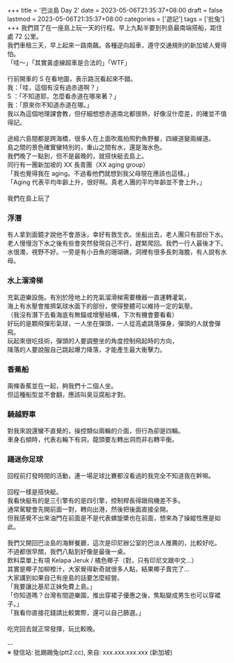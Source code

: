 +++
title = '巴淡島 Day 2'
date = 2023-05-06T21:35:37+08:00
draft = false
lastmod = 2023-05-06T21:35:37+08:00
categories = ['遊記']
tags = ['批兔']
+++
我們買了在一座島上玩一天的行程。早上九點半要到列島最南端搭船，距住處 72 公里。<br>
我們車租三天，早上起來一路南飆。各種逆向超車，遵守交通規則的新加坡人覺得怕。<br>
「哇～」「其實黃虛線超車是合法的」「WTF」<br>
<br>
行前開車的 S 在看地圖，表示路況看起來不錯。<br>
我：「哇，這個有沒有過赤道啊？」<br>
S ：「不知道耶，怎麼看赤道在哪來著？」<br>
我：「原來你不知道赤道在哪。」<br>
我以為這個地理課會教，但仔細想想赤道南北都很熱，好像沒什麼差，的確並不值得記。<br>
<br>
途經六島間都是跨海橋，很多人在上面吹風拍照釣魚野餐，四線道變兩線道。<br>
島之間的景色確實蠻特別的，重山之間有水，還是海水色。<br>
我們晚了一點到，但不是最晚的，就搭快艇去島上。<br>
同行有一團新加坡的 XX 長青團（XX aging group）<br>
「我也覺得我在 aging。不過看他們就想到我父母現在應該也這樣。」<br>
「Aging 代表平均年齡上升，很好啊。真老人團的平均年齡並不會上升。」<br>
<br>
我們在島上玩了<br>
### 浮潛 
有人拿到面鏡才說他不會游泳，幸好有救生衣。坐船出去，老人團只有部份下水。<br>
老人慢慢泡下水之後有些會突然發現自己不行，趕緊爬回。我們一行人最後才下。<br>
水很濁，視野不好。一旁是有小丑魚的珊瑚礁，洞裡有很多長刺海膽，有人說有水母。
### 水上溜滑梯 
充氣遊樂設施。有別於陸地上的充氣溜滑梯需要機器一直運轉灌氣，<br>
海上有水壓會推擠氣球水面下的部份，使得整體可以維持一定的氣壓。<br>
（我沒有潛下去看海底有無錨或增壓結構，下次有機會要看看）<br>
好玩的是顆飛彈形氣球，一人坐在彈頭，一人從高處跳落彈身，彈頭的人就會彈飛。<br>
玩起來很吃技術，彈頭的人要調整坐的角度控制飛起時的方向，<br>
降落的人要說服自己跳起爆力降落，才能產生最大衝擊力。<br>
### 香蕉船 
兩條香蕉並在一起，夠我們十二個人坐。<br>
但這種船型並不會翻，應該叫臭豆腐船才對。<br>
### 騎越野車 
對我來說還蠻不直覺的，操控類似兩輪的介面，但行為卻是四輪。<br>
車身右傾時，代表右輪下有洞，龍頭要左轉出洞而非右轉平衡。<br>
### 踼迷你足球 
回程前打發時間的活動，連一場足球比賽都沒看過的我完全不知道我在幹嘛。<br>
<br>
回程一樣是搭快艇。<br>
我看快艇有的是三引擎有的是四引擎，控制桿長得跟飛機差不多。<br>
通常駕駛會先開前面一對，轉向出港，然後把後面直接全開。<br>
但我感覺不出來油門在前面是不是代表螺旋槳也在前面，想來為了操縱性應是如此。<br>
<br>
我們又開回巴淡島的海鮮餐廳，這次是印尼辦公室的巴淡人推薦的，比較好吃。<br>
不過都很早關，我們八點到好像是最後一桌。<br>
飲料菜單上有項 Kelapa Jeruk / 橘色椰子（對，只有印尼文跟中文…）<br>
其實是椰子加柳橙汁，大家覺得新奇就很多人點，結果椰子賣完了…<br>
大家講到如果自己有座島的話要怎麼經營。<br>
「我要讓比基尼正妹免費上島。」<br>
「你知道嗎？台灣有間遊樂園，推出穿裙子優惠之後，焦點變成男生也可以穿裙子。」<br>
「我看你直接花錢請比較實際，還可以自己篩選。」<br>
<br>
吃完回去就正常發揮，玩比較晚。<br>
<br>
--<br>
※ 發信站: 批踢踢兔(ptt2.cc), 來自: xxx.xxx.xxx.xxx (新加坡)<br>
